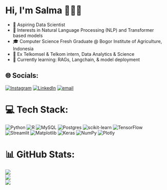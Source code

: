# Hi, I'm Salma 🧚🏻‍♂️
- 🔮 Aspiring Data Scientist<br>
- 💬 Interests in Natural Language Processing (NLP) and Transformer based models<br>
- 🎓 Computer Science Fresh Graduate @ Bogor Institute of Agriculture, Indonesia<br>
- 🗼 Ex Telkomsel & Telkom intern, Data Analytics & Science<br>
- 🌱 Currently learning: RAGs, Langchain, & model deployment


## 🌐 Socials:
[![Instagram](https://img.shields.io/badge/Instagram-%23E4405F.svg?logo=Instagram&logoColor=white)](https://instagram.com/nyama22) [![LinkedIn](https://img.shields.io/badge/LinkedIn-%230077B5.svg?logo=linkedin&logoColor=white)](https://linkedin.com/in/salma-danuningrat) [![email](https://img.shields.io/badge/Email-D14836?logo=gmail&logoColor=white)](mailto:salma.danuningrat@gmail.com) 

# 💻 Tech Stack:
![Python](https://img.shields.io/badge/python-3670A0?style=for-the-badge&logo=python&logoColor=ffdd54) ![R](https://img.shields.io/badge/r-%23276DC3.svg?style=for-the-badge&logo=r&logoColor=white) ![MySQL](https://img.shields.io/badge/mysql-4479A1.svg?style=for-the-badge&logo=mysql&logoColor=white) ![Postgres](https://img.shields.io/badge/postgres-%23316192.svg?style=for-the-badge&logo=postgresql&logoColor=white) ![scikit-learn](https://img.shields.io/badge/scikit--learn-%23F7931E.svg?style=for-the-badge&logo=scikit-learn&logoColor=white) ![TensorFlow](https://img.shields.io/badge/TensorFlow-%23FF6F00.svg?style=for-the-badge&logo=TensorFlow&logoColor=white) ![Streamlit](https://img.shields.io/badge/Streamlit-%23FE4B4B.svg?style=for-the-badge&logo=streamlit&logoColor=white) ![Matplotlib](https://img.shields.io/badge/Matplotlib-%23ffffff.svg?style=for-the-badge&logo=Matplotlib&logoColor=black) ![Keras](https://img.shields.io/badge/Keras-%23D00000.svg?style=for-the-badge&logo=Keras&logoColor=white) ![NumPy](https://img.shields.io/badge/numpy-%23013243.svg?style=for-the-badge&logo=numpy&logoColor=white) ![Plotly](https://img.shields.io/badge/Plotly-%233F4F75.svg?style=for-the-badge&logo=plotly&logoColor=white)
# 📊 GitHub Stats:
![](https://github-readme-stats.vercel.app/api?username=salmadanu&theme=dark&hide_border=false&include_all_commits=false&count_private=false)<br/>
![](https://nirzak-streak-stats.vercel.app/?user=salmadanu&theme=dark&hide_border=false)<br/>
![](https://github-readme-stats.vercel.app/api/top-langs/?username=salmadanu&theme=dark&hide_border=false&include_all_commits=false&count_private=false&layout=compact)

<!-- Proudly created with GPRM ( https://gprm.itsvg.in ) -->
